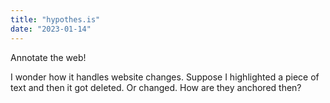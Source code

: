 ```yaml
---
title: "hypothes.is"
date: "2023-01-14"
---
```


Annotate the web!

I wonder how it handles website changes. Suppose I highlighted a piece of text and then it got deleted. Or changed. How are they anchored then?